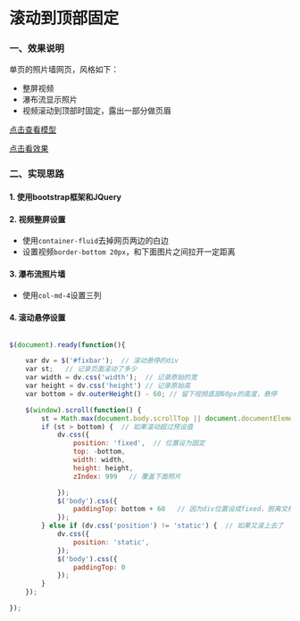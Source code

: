 # 滚动到顶部固定
### 一、效果说明
单页的照片墙网页，风格如下：
- 整屏视频
- 瀑布流显示照片
- 视频滚动到顶部时固定，露出一部分做页眉

[点击查看模型](https://jiazhuamh.github.io/javascript/float.html)

[点击看效果](https://jiazhuamh.github.io/javascript/)

### 二、实现思路
#### 1. 使用bootstrap框架和JQuery
#### 2. 视频整屏设置
- 使用```container-fluid```去掉网页两边的白边
- 设置视频```border-bottom 20px```，和下面图片之间拉开一定距离
#### 3. 瀑布流照片墙
- 使用```col-md-4```设置三列
#### 4. 滚动悬停设置
```javascript

$(document).ready(function(){

    var dv = $('#fixbar');  // 滚动悬停的div 
    var st;   // 记录页面滚动了多少
    var width = dv.css('width');  // 记录原始的宽
    var height = dv.css('height') // 记录原始高
    var bottom = dv.outerHeight() - 60; // 留下视频底部60px的高度，悬停

    $(window).scroll(function() {
        st = Math.max(document.body.scrollTop || document.documentElement.scrollTop);
        if (st > bottom) {  // 如果滚动超过预设值
            dv.css({
                position: 'fixed',  // 位置设为固定
                top: -bottom, 
                width: width,
                height: height,
                zIndex: 999   // 覆盖下面照片

            });
            $('body').css({
                paddingTop: bottom + 60   // 因为div位置设成fixed，脱离文档流了，下面的内容会移上去，为了避免这样，设置body.padding-top填充上
            });
        } else if (dv.css('position') != 'static') {  // 如果又滚上去了
            dv.css({
                position: 'static',
            });
            $('body').css({
                paddingTop: 0
            });
        }
    });

});
```

